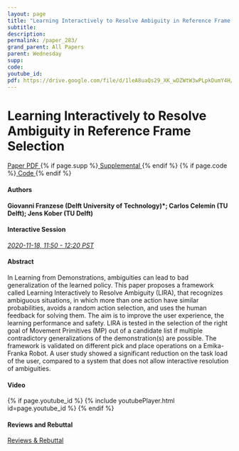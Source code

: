 ```yaml
---
layout: page
title: "Learning Interactively to Resolve Ambiguity in Reference Frame Selection"
subtitle: 
description:
permalink: /paper_283/
grand_parent: All Papers
parent: Wednesday
supp: 
code: 
youtube_id: 
pdf: https://drive.google.com/file/d/1leA8uaQs29_XK_wDZWtW3wPLpkDumY4H/view
---
```


# Learning Interactively to Resolve Ambiguity in Reference Frame Selection

<a href="https://drive.google.com/file/d/1leA8uaQs29_XK_wDZWtW3wPLpkDumY4H/view" target="_blank" rel="noopener noreferrer" class="btn btn-blue"><i class="fa fa-file-text-o" aria-hidden="true"></i> Paper PDF </a> {% if page.supp %}<a href="" target="_blank" rel="noopener noreferrer" class="btn btn-green"><i class="fa fa-file-text-o" aria-hidden="true"></i> Supplemental </a>{% endif %} {% if page.code %}<a href="" target="_blank" rel="noopener noreferrer" class="btn"><i class="fa fa-github" aria-hidden="true"></i> Code </a>{% endif %} 

#### Authors
**Giovanni Franzese (Delft University of Technology)*; Carlos Celemin (TU Delft); Jens Kober (TU Delft)**

#### Interactive Session
<a href="https://pheedloop.com/corl2020/virtual/?page=sessions&section=SESQ03JI563X3XE0R" target="_blank" rel="noopener noreferrer"><em>2020-11-18, 11:50 - 12:20 PST </em></a>

#### Abstract
In Learning from Demonstrations, ambiguities can lead to bad generalization of the learned policy. This paper proposes a framework called Learning Interactively to Resolve Ambiguity (LIRA), that recognizes ambiguous situations, in which more than one action have similar probabilities, avoids a random action selection, and uses the human feedback for solving them. The aim is to improve the user experience, the learning performance and safety. LIRA is tested in the selection of the right goal of Movement Primitives (MP) out of a candidate list if multiple contradictory generalizations of the demonstration(s) are possible. The framework is validated on different pick and place operations on a Emika-Franka Robot. A user study showed a significant reduction on the task load of the user, compared to a system that does not allow interactive resolution of ambiguities.

#### Video
{% if page.youtube_id %}
{% include youtubePlayer.html id=page.youtube_id %}
{% endif %}

#### Reviews and Rebuttal
<a href="https://drive.google.com/file/d/16lJwIbJDvOCPwhNBfE3Pcmjt1M_k_Eh7/view" target="_blank" rel="noopener noreferrer" class="btn btn-purple"><i class="fa fa-pencil-square-o" aria-hidden="true"></i> Reviews & Rebuttal </a>


